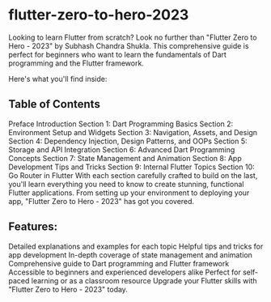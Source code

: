 # flutter-zero-to-hero-2023

Looking to learn Flutter from scratch? Look no further than "Flutter Zero to Hero - 2023" by Subhash Chandra Shukla. This comprehensive guide is perfect for beginners who want to learn the fundamentals of Dart programming and the Flutter framework.

Here's what you'll find inside:

## Table of Contents

Preface
Introduction
Section 1: Dart Programming Basics
Section 2: Environment Setup and Widgets
Section 3: Navigation, Assets, and Design
Section 4: Dependency Injection, Design Patterns, and OOPs
Section 5: Storage and API Integration
Section 6: Advanced Dart Programming Concepts
Section 7: State Management and Animation
Section 8: App Development Tips and Tricks
Section 9: Internal Flutter Topics
Section 10: Go Router in Flutter
With each section carefully crafted to build on the last, you'll learn everything you need to know to create stunning, functional Flutter applications. From setting up your environment to deploying your app, "Flutter Zero to Hero - 2023" has got you covered.

## Features:

Detailed explanations and examples for each topic
Helpful tips and tricks for app development
In-depth coverage of state management and animation
Comprehensive guide to Dart programming and Flutter framework
Accessible to beginners and experienced developers alike
Perfect for self-paced learning or as a classroom resource
Upgrade your Flutter skills with "Flutter Zero to Hero - 2023" today.




